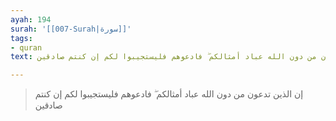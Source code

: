 ```yaml
---
ayah: 194
surah: '[[007-Surah|سورة]]'
tags:
- quran
text: إن الذين تدعون من دون الله عباد أمثالكم ۖ فادعوهم فليستجيبوا لكم إن كنتم صادقين

---
```

> إن الذين تدعون من دون الله عباد أمثالكم ۖ فادعوهم فليستجيبوا لكم إن كنتم صادقين
